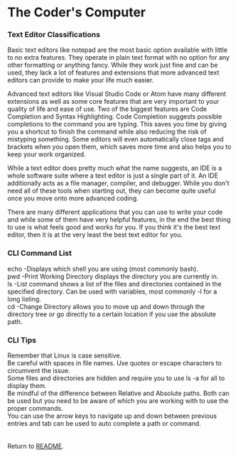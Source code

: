# **The Coder's Computer**

### **Text Editor Classifications**
Basic text editors like notepad are the most basic option available with little to no extra features. They operate in plain text format with no option for any other formatting or anything fancy. While they work just fine and can be used, they lack a lot of features and extensions that more advanced text editors can provide to make your life much easier.

Advanced text editors like Visual Studio Code or Atom have many different extensions as well as some core features that are very important to your quality of life and ease of use. Two of the biggest features are Code Completion and Syntax Highlighting. Code Completion suggests possible completions to the command you are typing. This saves you time by giving you a shortcut to finish the command while also reducing the risk of mistyping something. Some editors will even automatically close tags and brackets when you open them, which saves more time and also helps you to keep your work organized.

While a text editor does pretty much what the name suggests, an IDE is a whole software suite where a text editor is just a single part of it. An IDE additionally acts as a file manager, compiler, and debugger. While you don't need all of these tools when starting out, they can become quite useful once you move onto more advanced coding. 

There are many different applications that you can use to write your code and while some of them have very helpful features, in the end the best thing to use is what feels good and works for you. If you think it's the best text editor, then it is at the very least the best text editor for you.

### **CLI Command List**
echo -Displays which shell you are using (most commonly bash).  
pwd -Print Working Directory displays the directory you are currently in.  
ls -List command shows a list of the files and directories contained in the specified directory. Can be used with variables, most commonly -l for a long listing.  
cd -Change Directory allows you to move up and down through the directory tree or go directly to a certain location if you use the absolute path.

### **CLI Tips**
Remember that Linux is case sensitive.  
Be careful with spaces in file names. Use quotes or escape characters to circumvent the issue.  
Some files and directories are hidden and require you to use ls -a for all to display them.  
Be mindful of the difference between Relative and Absolute paths. Both can be used but you need to be aware of which you are working with to use the proper commands.  
You can use the arrow keys to navigate up and down between previous entries and tab can be used to auto complete a path or command.  
<br />
<br />
Return to [README](README.md).
